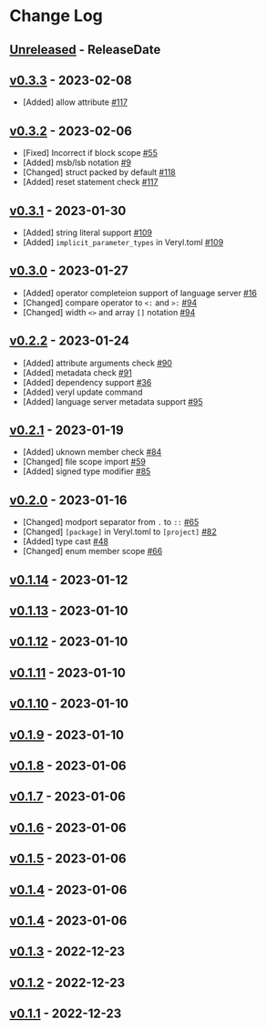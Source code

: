 # Change Log

## [Unreleased](https://github.com/dalance/veryl/compare/v0.3.3...Unreleased) - ReleaseDate

## [v0.3.3](https://github.com/dalance/veryl/compare/v0.3.2...v0.3.3) - 2023-02-08

* [Added] allow attribute [#117](https://github.com/dalance/veryl/issues/117)

## [v0.3.2](https://github.com/dalance/veryl/compare/v0.3.1...v0.3.2) - 2023-02-06

* [Fixed] Incorrect if block scope [#55](https://github.com/dalance/veryl/issues/55)
* [Added] msb/lsb notation [#9](https://github.com/dalance/veryl/issues/9)
* [Changed] struct packed by default [#118](https://github.com/dalance/veryl/issues/118)
* [Added] reset statement check [#117](https://github.com/dalance/veryl/issues/117)

## [v0.3.1](https://github.com/dalance/veryl/compare/v0.3.0...v0.3.1) - 2023-01-30

* [Added] string literal support [#109](https://github.com/dalance/veryl/issues/109)
* [Added] `implicit_parameter_types` in Veryl.toml [#109](https://github.com/dalance/veryl/issues/109)

## [v0.3.0](https://github.com/dalance/veryl/compare/v0.2.2...v0.3.0) - 2023-01-27

* [Added] operator completeion support of language server [#16](https://github.com/dalance/veryl/issues/16)
* [Changed] compare operator to `<:` and `>:` [#94](https://github.com/dalance/veryl/issues/94)
* [Changed] width `<>` and array `[]` notation [#94](https://github.com/dalance/veryl/issues/94)

## [v0.2.2](https://github.com/dalance/veryl/compare/v0.2.1...v0.2.2) - 2023-01-24

* [Added] attribute arguments check [#90](https://github.com/dalance/veryl/issues/90)
* [Added] metadata check [#91](https://github.com/dalance/veryl/issues/91)
* [Added] dependency support [#36](https://github.com/dalance/veryl/issues/36)
* [Added] veryl update command
* [Added] language server metadata support [#95](https://github.com/dalance/veryl/issues/95)

## [v0.2.1](https://github.com/dalance/veryl/compare/v0.2.0...v0.2.1) - 2023-01-19

* [Added] uknown member check [#84](https://github.com/dalance/veryl/issues/84)
* [Changed] file scope import [#59](https://github.com/dalance/veryl/issues/59)
* [Added] signed type modifier [#85](https://github.com/dalance/veryl/issues/85)

## [v0.2.0](https://github.com/dalance/veryl/compare/v0.1.14...v0.2.0) - 2023-01-16

* [Changed] modport separator from `.` to `::` [#65](https://github.com/dalance/veryl/issues/65)
* [Changed] `[package]` in Veryl.toml to `[project]` [#82](https://github.com/dalance/veryl/issues/82)
* [Added] type cast [#48](https://github.com/dalance/veryl/issues/48)
* [Changed] enum member scope [#66](https://github.com/dalance/veryl/issues/66)

## [v0.1.14](https://github.com/dalance/veryl/compare/v0.1.13...v0.1.14) - 2023-01-12

## [v0.1.13](https://github.com/dalance/veryl/compare/v0.1.12...v0.1.13) - 2023-01-10

## [v0.1.12](https://github.com/dalance/veryl/compare/v0.1.11...v0.1.12) - 2023-01-10

## [v0.1.11](https://github.com/dalance/veryl/compare/v0.1.10...v0.1.11) - 2023-01-10

## [v0.1.10](https://github.com/dalance/veryl/compare/v0.1.9...v0.1.10) - 2023-01-10

## [v0.1.9](https://github.com/dalance/veryl/compare/v0.1.8...v0.1.9) - 2023-01-10

## [v0.1.8](https://github.com/dalance/veryl/compare/v0.1.7...v0.1.8) - 2023-01-06

## [v0.1.7](https://github.com/dalance/veryl/compare/v0.1.6...v0.1.7) - 2023-01-06

## [v0.1.6](https://github.com/dalance/veryl/compare/v0.1.5...v0.1.6) - 2023-01-06

## [v0.1.5](https://github.com/dalance/veryl/compare/v0.1.4...v0.1.5) - 2023-01-06

## [v0.1.4](https://github.com/dalance/veryl/compare/v0.1.4...v0.1.4) - 2023-01-06

## [v0.1.4](https://github.com/dalance/veryl/compare/v0.1.3...v0.1.4) - 2023-01-06

## [v0.1.3](https://github.com/dalance/veryl/compare/v0.1.2...v0.1.3) - 2022-12-23

## [v0.1.2](https://github.com/dalance/procs/compare/v0.1.1...v0.1.2) - 2022-12-23

## [v0.1.1](https://github.com/dalance/procs/compare/v0.1.0...v0.1.1) - 2022-12-23
